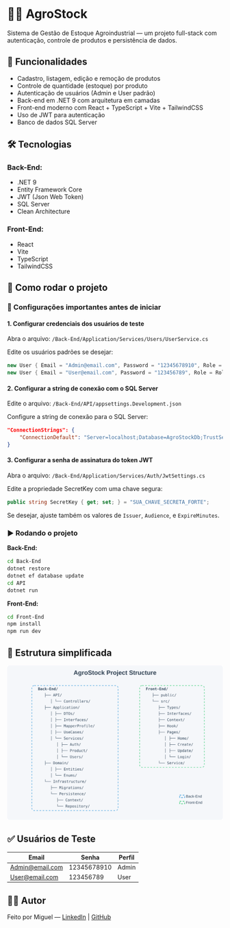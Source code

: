 # 🧑‍🌾 AgroStock

Sistema de Gestão de Estoque Agroindustrial — um projeto full-stack com autenticação, controle de produtos e persistência de dados.

## 📌 Funcionalidades

- Cadastro, listagem, edição e remoção de produtos
- Controle de quantidade (estoque) por produto
- Autenticação de usuários (Admin e User padrão)
- Back-end em .NET 9 com arquitetura em camadas
- Front-end moderno com React + TypeScript + Vite + TailwindCSS
- Uso de JWT para autenticação
- Banco de dados SQL Server

## 🛠️ Tecnologias

### Back-End:

- .NET 9
- Entity Framework Core
- JWT (Json Web Token)
- SQL Server
- Clean Architecture

### Front-End:

- React
- Vite
- TypeScript
- TailwindCSS

## 🚀 Como rodar o projeto

### 🔧 Configurações importantes antes de iniciar

#### 1. Configurar credenciais dos usuários de teste

Abra o arquivo: `/Back-End/Application/Services/Users/UserService.cs`

Edite os usuários padrões se desejar:

```csharp
new User { Email = "Admin@email.com", Password = "12345678910", Role = Roles.Admin },
new User { Email = "User@email.com", Password = "123456789", Role = Roles.User }
```

#### 2. Configurar a string de conexão com o SQL Server

Edite o arquivo: `/Back-End/API/appsettings.Development.json`

Configure a string de conexão para o SQL Server:

```json
"ConnectionStrings": {
    "ConnectionDefault": "Server=localhost;Database=AgroStockDb;TrustServerCertificate=True;"
}
```

#### 3. Configurar a senha de assinatura do token JWT

Abra o arquivo: `/Back-End/Application/Services/Auth/JwtSettings.cs`

Edite a propriedade SecretKey com uma chave segura:

```csharp
public string SecretKey { get; set; } = "SUA_CHAVE_SECRETA_FORTE";
```

Se desejar, ajuste também os valores de `Issuer`, `Audience`, e `ExpireMinutes`.

### ▶️ Rodando o projeto

**Back-End:**

```bash
cd Back-End
dotnet restore
dotnet ef database update
cd API
dotnet run
```

**Front-End:**

```bash
cd Front-End
npm install
npm run dev
```

## 📂 Estrutura simplificada

![Estrutura do Projeto AgroStock](structure.svg)

## ✅ Usuários de Teste

| Email           | Senha       | Perfil |
| --------------- | ----------- | ------ |
| Admin@email.com | 12345678910 | Admin  |
| User@email.com  | 123456789   | User   |


## 🙋‍♂️ Autor

Feito por Miguel — [LinkedIn](https://www.linkedin.com/in/miguel-oliveira-castro) | [GitHub](https://github.com/miguel-oliveirRa/)
